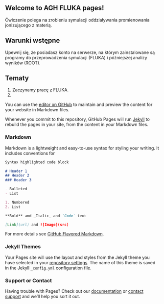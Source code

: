 ## Welcome to AGH FLUKA pages!

Ćwiczenie polega na zrobieniu symulacji oddziaływania promienowania jonizującego z materią.
## Warunki wstępne 
Upewnij się, że posiadasz konto na serwerze, na którym zainstalowane są programy do przeprowadzenia symulacji (FLUKA) i późniejszej analizy wyników (ROOT).

## Tematy
1. Zaczynamy pracę z FLUKA.
2. 
You can use the [editor on GitHub](https://github.com/AgnieszkaMucha/FLUKA/edit/master/index.md) to maintain and preview the content for your website in Markdown files.

Whenever you commit to this repository, GitHub Pages will run [Jekyll](https://jekyllrb.com/) to rebuild the pages in your site, from the content in your Markdown files.

### Markdown

Markdown is a lightweight and easy-to-use syntax for styling your writing. It includes conventions for

```markdown
Syntax highlighted code block

# Header 1
## Header 2
### Header 3

- Bulleted
- List

1. Numbered
2. List

**Bold** and _Italic_ and `Code` text

[Link](url) and ![Image](src)
```

For more details see [GitHub Flavored Markdown](https://guides.github.com/features/mastering-markdown/).

### Jekyll Themes

Your Pages site will use the layout and styles from the Jekyll theme you have selected in your [repository settings](https://github.com/AgnieszkaMucha/FLUKA/settings). The name of this theme is saved in the Jekyll `_config.yml` configuration file.

### Support or Contact

Having trouble with Pages? Check out our [documentation](https://help.github.com/categories/github-pages-basics/) or [contact support](https://github.com/contact) and we’ll help you sort it out.
